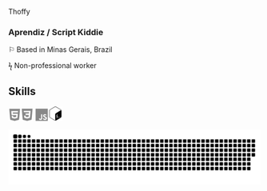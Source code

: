 Thoffy
###  Aprendiz / Script Kiddie



 

⚐ Based in Minas Gerais, Brazil

ϟ Non-professional worker


 ## Skills
 <a href="https://html.com/html5/" target="_blank" rel="noreferrer noopener"><img src="https://raw.githubusercontent.com/0xShapeShifter/dev-story/master/public/images/skills/frontend/html5.svg" alt="HTML5" width="25" height="25" /></a><a href="https://css3.com" target="_blank" rel="noreferrer noopener"><img src="https://raw.githubusercontent.com/0xShapeShifter/dev-story/master/public/images/skills/frontend/css3.svg" alt="CSS3" width="25" height="25" /></a> <img src="https://raw.githubusercontent.com/0xShapeShifter/dev-story/master/public/images/skills/core/javascript.svg" alt="JavaScript" width="25" height="25" /></a><a href="https://www.youtube.com/watch?v=dQw4w9WgXcQ"><img src="terminal.svg" alt="Redteam" width="30" height="30" /></a>

![Snake animation](https://github.com/Thoffyy/Snake/blob/main/github-contribution-grid-snake.svg?short_path=317ea82)
